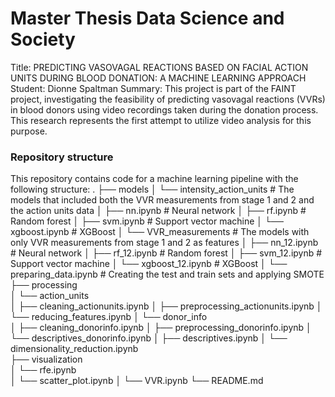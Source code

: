 # Master Thesis Data Science and Society 
Title: PREDICTING VASOVAGAL REACTIONS BASED ON FACIAL ACTION UNITS DURING BLOOD DONATION: A MACHINE LEARNING APPROACH
Student: Dionne Spaltman 
Summary: This project is part of the FAINT project, investigating the feasibility of predicting vasovagal reactions (VVRs) in blood donors using video recordings taken during the donation process. This research represents the first attempt to utilize video analysis for this purpose.

### Repository structure
This repository contains code for a machine learning pipeline with the following structure:
.
├── models
│   └── intensity_action_units          # The models that included both the VVR measurements from stage 1 and 2 and the action units data 
│       ├── nn.ipynb                    # Neural network 
│       ├── rf.ipynb                    # Random forest
│       ├── svm.ipynb                   # Support vector machine
│       └── xgboost.ipynb               # XGBoost
│   └── VVR_measurements                # The models with only VVR measurements from stage 1 and 2 as features 
│       ├── nn_12.ipynb                 # Neural network 
│       ├── rf_12.ipynb                 # Random forest
│       ├── svm_12.ipynb                # Support vector machine
│       └── xgboost_12.ipynb            # XGBoost
│   └── preparing_data.ipynb            # Creating the test and train sets and applying SMOTE
├── processing                 
│   └── action_units       
│       ├── cleaning_actionunits.ipynb 
│       ├── preprocessing_actionunits.ipynb
│       └── reducing_features.ipynb 
│   └── donor_info     
│       ├── cleaning_donorinfo.ipynb 
│       ├── preprocessing_donorinfo.ipynb
│       └── descriptives_donorinfo.ipynb
│   ├── descriptives.ipynb 
│   └── dimensionality_reduction.ipynb           
├── visualization                 
│   └── rfe.ipynb          
│   └── scatter_plot.ipynb
│   └── VVR.ipynb
└── README.md
